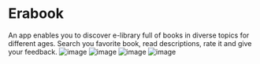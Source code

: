 # Erabook
An app enables you to discover e-library full of books in diverse topics for different ages. Search you favorite book, read descriptions, rate it and give your feedback.
![image](https://github.com/MaftunaMahkamova/Erabook/assets/86877422/a95f4c69-9468-4955-8dab-c74047360fb4)
![image](https://github.com/MaftunaMahkamova/Erabook/assets/86877422/5f8fd5ae-a42b-4a03-8577-a5607b4a1fe9)
![image](https://github.com/MaftunaMahkamova/Erabook/assets/86877422/2a66c71f-99e8-4e45-acad-f28aba15144c)
![image](https://github.com/MaftunaMahkamova/Erabook/assets/86877422/700d7a3c-fbf9-4272-9bdc-039a68079e26)
